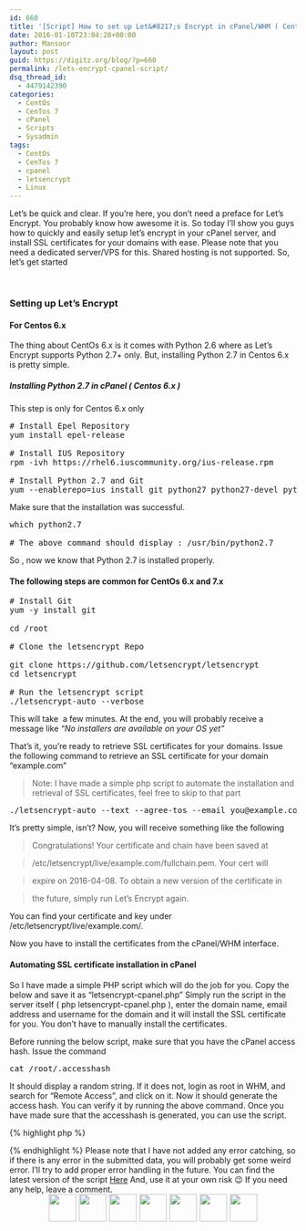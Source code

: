 ```yaml
---
id: 660
title: '[Script] How to set up Let&#8217;s Encrypt in cPanel/WHM ( Centos 6.x / 7.x )'
date: 2016-01-10T23:04:28+00:00
author: Mansoor
layout: post
guid: https://digitz.org/blog/?p=660
permalink: /lets-encrypt-cpanel-script/
dsq_thread_id:
  - 4479142390
categories:
  - CentOs
  - CenTos 7
  - cPanel
  - Scripts
  - Sysadmin
tags:
  - CentOs
  - CenTos 7
  - cpanel
  - letsencrypt
  - Linux
---
```

Let&#8217;s be quick and clear. If you&#8217;re here, you don&#8217;t need a preface for Let&#8217;s Encrypt. You probably know how awesome it is. So today I&#8217;ll show you guys how to quickly and easily setup let&#8217;s encrypt in your cPanel server, and install SSL certificates for your domains with ease. Please note that you need a dedicated server/VPS for this. Shared hosting is not supported. So, let&#8217;s get started

&nbsp;

### Setting up Let&#8217;s Encrypt

#### For Centos 6.x

The thing about CentOs 6.x is it comes with Python 2.6 where as Let&#8217;s Encrypt supports Python 2.7+ only. But, installing Python 2.7 in Centos 6.x is pretty simple.

##### Installing Python 2.7 in cPanel ( Centos 6.x )

This step is only for Centos 6.x only

<pre class="toolbar:2 lang:default decode:true"># Install Epel Repository
yum install epel-release

# Install IUS Repository
rpm -ivh https://rhel6.iuscommunity.org/ius-release.rpm

# Install Python 2.7 and Git
yum --enablerepo=ius install git python27 python27-devel python27-pip python27-setuptools python27-virtualenv -y
</pre>

Make sure that the installation was successful.

<pre class="lang:default decode:true">which python2.7

# The above command should display : /usr/bin/python2.7</pre>

So , now we know that Python 2.7 is installed properly.

#### The following steps are common for CentOs 6.x and 7.x

<pre class="toolbar:2 lang:default decode:true "># Install Git
yum -y install git

cd /root

# Clone the letsencrypt Repo

git clone https://github.com/letsencrypt/letsencrypt
cd letsencrypt

# Run the letsencrypt script
./letsencrypt-auto --verbose</pre>

This will take  a few minutes. At the end, you will probably receive a message like _&#8220;No installers are available on your OS yet&#8221;_

That&#8217;s it, you&#8217;re ready to retrieve SSL certificates for your domains. Issue the following command to retrieve an SSL certificate for your domain &#8220;example.com&#8221;

> Note: I have made a simple php script to automate the installation and retrieval of SSL certificates, feel free to skip to that part

<pre class="toolbar:2 lang:default decode:true ">./letsencrypt-auto --text --agree-tos --email you@example.com certonly --renew-by-default --webroot --webroot-path /home/username/public_html/ -d example.com -d www.example.com</pre>

It&#8217;s pretty simple, isn&#8217;t? Now, you will receive something like the following

> Congratulations! Your certificate and chain have been saved at
  
> /etc/letsencrypt/live/example.com/fullchain.pem. Your cert will
  
> expire on 2016-04-08. To obtain a new version of the certificate in
  
> the future, simply run Let&#8217;s Encrypt again.

You can find your certificate and key under /etc/letsencrypt/live/example.com/.

Now you have to install the certificates from the cPanel/WHM interface.

#### Automating SSL certificate installation in cPanel

So I have made a simple PHP script which will do the job for you. Copy the below and save it as &#8220;letsencrypt-cpanel.php&#8221; Simply run the script in the server itself ( php letsencrypt-cpanel.php ), enter the domain name, email address and username for the domain and it will install the SSL certificate for you. You don&#8217;t have to manually install the certificates.

Before running the below script, make sure that you have the cPanel access hash. Issue the command

<pre class="">cat /root/.accesshash
</pre>

It should display a random string. If it does not, login as root in WHM, and search for &#8220;Remote Access&#8221;, and click on it. Now it should generate the access hash. You can verify it by running the above command. Once you have made sure that the accesshash is generated, you can use the script.

{% highlight php %}
<?php
# Please note that no proper validation is done in the script as I'm too lazy for that
# make sure that the domain is pointed to the server's ip correctly
# and, do it at your own risk
# Location of the letsencrypt script
$le = "/root/letsencrypt/letsencrypt-auto";
$handle = fopen("php://stdin","r");
echo "Welcome to Letsencrypt SSL Setup Script\n";
echo "Please Enter the details requested\n";
echo "Domain : ";
$domain = trim(fgets($handle));
echo "cPanel username : ";
$username = trim(fgets($handle));
echo "Email : ";
$email = trim(fgets($handle));

echo "Retrieving the SSL certificates for the domain $domain..!!\n";
$cmd = "$le --text --agree-tos --email $email certonly --renew-by-default --webroot --webroot-path /home/$username/public_html/ -d $domain";
echo "The command is: $cmd";
echo "\n\nAre you sure you wanna continue? If not, press Ctrl+C now\n";
fgets($handle);
$result = shell_exec($cmd);
echo "Command completed: \n$result\n";
echo "Setting up certificates for the domain\n";

$whmusername = 'root';
$hash = file_get_contents('/root/.accesshash');
$query = "https://127.0.0.1:2087/json-api/listaccts?api.version=1&search=$username&searchtype=user";

$curl = curl_init();
curl_setopt($curl, CURLOPT_SSL_VERIFYHOST,0);
curl_setopt($curl, CURLOPT_SSL_VERIFYPEER,0);
curl_setopt($curl, CURLOPT_RETURNTRANSFER,1);
  
$header[0] = "Authorization: WHM $whmusername:" . preg_replace("'(\r|\n)'","",$hash);
curl_setopt($curl,CURLOPT_HTTPHEADER,$header);
curl_setopt($curl, CURLOPT_URL, $query);
$ip = curl_exec($curl);
if ($ip == false) {
        echo "Curl error: " . curl_error($curl);
}
$ip = json_decode($ip, true);
$ip = $ip['data']['acct']['0']['ip'];

$cert = urlencode(file_get_contents("/etc/letsencrypt/live/" . $domain . "/cert.pem"));
$key = urlencode(file_get_contents("/etc/letsencrypt/live/" . $domain . "/privkey.pem"));
$chain = urlencode(file_get_contents("/etc/letsencrypt/live/" . $domain . "/chain.pem"));
$query = "https://127.0.0.1:2087/json-api/installssl?api.version=1&domain=$domain&crt=$cert&key=$key&cab=$chain&ip=$ip";
curl_setopt($curl, CURLOPT_URL, $query);
$result = curl_exec($curl);
if ($result == false) {
        echo "Curl error: " . curl_error($curl);
}
curl_close($curl);
  
print $result;
echo "All Done\n";</pre>
{% endhighlight %}

Please note that I have not added any error catching, so if there is any error in the submitted data, you will probably get some weird error. I&#8217;ll try to add proper error handling in the future. You can find the latest version of the script <a href="https://github.com/MansoorMajeed/Letsencrypt-Cpanel-Installer" target="_blank">Here</a>

And, use it at your own risk 😉 If you need any help, leave a comment.

<div class="synved-social-container synved-social-container-share" style="text-align: center">
  <a class="synved-social-button synved-social-button-share synved-social-size-48 synved-social-resolution-single synved-social-provider-facebook nolightbox" data-provider="facebook" target="_blank" rel="nofollow" title="Share on Facebook" href="http://www.facebook.com/sharer.php?u=https%3A%2F%2Fdigitz.org%2Fblog%2Fwp-admin%2Fexport.php%3Ftype%3Djekyll&#038;t=%5BScript%5D%20How%20to%20set%20up%20Let%E2%80%99s%20Encrypt%20in%20cPanel%2FWHM%20%28%20Centos%206.x%20%2F%207.x%20%29&#038;s=100&#038;p&#091;url&#093;=https%3A%2F%2Fdigitz.org%2Fblog%2Fwp-admin%2Fexport.php%3Ftype%3Djekyll&#038;p&#091;images&#093;&#091;0&#093;=&#038;p&#091;title&#093;=%5BScript%5D%20How%20to%20set%20up%20Let%E2%80%99s%20Encrypt%20in%20cPanel%2FWHM%20%28%20Centos%206.x%20%2F%207.x%20%29" style="font-size: 0px; width:48px;height:48px;margin:0;margin-bottom:5px;margin-right:5px;"><img alt="Facebook" title="Share on Facebook" class="synved-share-image synved-social-image synved-social-image-share" style="display: inline; width:48px;height:48px; margin: 0; padding: 0; border: none; box-shadow: none;" src="https://i0.wp.com/digitz.org/blog/wp-content/plugins/social-media-feather/synved-social/image/social/regular/96x96/facebook.png?resize=48%2C48&#038;ssl=1" data-recalc-dims="1" /></a><a class="synved-social-button synved-social-button-share synved-social-size-48 synved-social-resolution-single synved-social-provider-twitter nolightbox" data-provider="twitter" target="_blank" rel="nofollow" title="Share on Twitter" href="http://twitter.com/share?url=https%3A%2F%2Fdigitz.org%2Fblog%2Fwp-admin%2Fexport.php%3Ftype%3Djekyll&#038;text=Hey%20check%20this%20out" style="font-size: 0px; width:48px;height:48px;margin:0;margin-bottom:5px;margin-right:5px;"><img alt="twitter" title="Share on Twitter" class="synved-share-image synved-social-image synved-social-image-share" style="display: inline; width:48px;height:48px; margin: 0; padding: 0; border: none; box-shadow: none;" src="https://i1.wp.com/digitz.org/blog/wp-content/plugins/social-media-feather/synved-social/image/social/regular/96x96/twitter.png?resize=48%2C48&#038;ssl=1" data-recalc-dims="1" /></a><a class="synved-social-button synved-social-button-share synved-social-size-48 synved-social-resolution-single synved-social-provider-google_plus nolightbox" data-provider="google_plus" target="_blank" rel="nofollow" title="Share on Google+" href="https://plus.google.com/share?url=https%3A%2F%2Fdigitz.org%2Fblog%2Fwp-admin%2Fexport.php%3Ftype%3Djekyll" style="font-size: 0px; width:48px;height:48px;margin:0;margin-bottom:5px;margin-right:5px;"><img alt="google_plus" title="Share on Google+" class="synved-share-image synved-social-image synved-social-image-share" style="display: inline; width:48px;height:48px; margin: 0; padding: 0; border: none; box-shadow: none;" src="https://i1.wp.com/digitz.org/blog/wp-content/plugins/social-media-feather/synved-social/image/social/regular/96x96/google_plus.png?resize=48%2C48&#038;ssl=1" data-recalc-dims="1" /></a><a class="synved-social-button synved-social-button-share synved-social-size-48 synved-social-resolution-single synved-social-provider-reddit nolightbox" data-provider="reddit" target="_blank" rel="nofollow" title="Share on Reddit" href="http://www.reddit.com/submit?url=https%3A%2F%2Fdigitz.org%2Fblog%2Fwp-admin%2Fexport.php%3Ftype%3Djekyll&#038;title=%5BScript%5D%20How%20to%20set%20up%20Let%E2%80%99s%20Encrypt%20in%20cPanel%2FWHM%20%28%20Centos%206.x%20%2F%207.x%20%29" style="font-size: 0px; width:48px;height:48px;margin:0;margin-bottom:5px;margin-right:5px;"><img alt="reddit" title="Share on Reddit" class="synved-share-image synved-social-image synved-social-image-share" style="display: inline; width:48px;height:48px; margin: 0; padding: 0; border: none; box-shadow: none;" src="https://i2.wp.com/digitz.org/blog/wp-content/plugins/social-media-feather/synved-social/image/social/regular/96x96/reddit.png?resize=48%2C48&#038;ssl=1" data-recalc-dims="1" /></a><a class="synved-social-button synved-social-button-share synved-social-size-48 synved-social-resolution-single synved-social-provider-pinterest nolightbox" data-provider="pinterest" target="_blank" rel="nofollow" title="Pin it with Pinterest" href="http://pinterest.com/pin/create/button/?url=https%3A%2F%2Fdigitz.org%2Fblog%2Fwp-admin%2Fexport.php%3Ftype%3Djekyll&#038;media=&#038;description=%5BScript%5D%20How%20to%20set%20up%20Let%E2%80%99s%20Encrypt%20in%20cPanel%2FWHM%20%28%20Centos%206.x%20%2F%207.x%20%29" style="font-size: 0px; width:48px;height:48px;margin:0;margin-bottom:5px;margin-right:5px;"><img alt="pinterest" title="Pin it with Pinterest" class="synved-share-image synved-social-image synved-social-image-share" style="display: inline; width:48px;height:48px; margin: 0; padding: 0; border: none; box-shadow: none;" src="https://i2.wp.com/digitz.org/blog/wp-content/plugins/social-media-feather/synved-social/image/social/regular/96x96/pinterest.png?resize=48%2C48&#038;ssl=1" data-recalc-dims="1" /></a><a class="synved-social-button synved-social-button-share synved-social-size-48 synved-social-resolution-single synved-social-provider-linkedin nolightbox" data-provider="linkedin" target="_blank" rel="nofollow" title="Share on Linkedin" href="http://www.linkedin.com/shareArticle?mini=true&#038;url=https%3A%2F%2Fdigitz.org%2Fblog%2Fwp-admin%2Fexport.php%3Ftype%3Djekyll&#038;title=%5BScript%5D%20How%20to%20set%20up%20Let%E2%80%99s%20Encrypt%20in%20cPanel%2FWHM%20%28%20Centos%206.x%20%2F%207.x%20%29" style="font-size: 0px; width:48px;height:48px;margin:0;margin-bottom:5px;margin-right:5px;"><img alt="linkedin" title="Share on Linkedin" class="synved-share-image synved-social-image synved-social-image-share" style="display: inline; width:48px;height:48px; margin: 0; padding: 0; border: none; box-shadow: none;" src="https://i1.wp.com/digitz.org/blog/wp-content/plugins/social-media-feather/synved-social/image/social/regular/96x96/linkedin.png?resize=48%2C48&#038;ssl=1" data-recalc-dims="1" /></a><a class="synved-social-button synved-social-button-share synved-social-size-48 synved-social-resolution-single synved-social-provider-mail nolightbox" data-provider="mail" rel="nofollow" title="Share by email" href="mailto:?subject=%5BScript%5D%20How%20to%20set%20up%20Let%E2%80%99s%20Encrypt%20in%20cPanel%2FWHM%20%28%20Centos%206.x%20%2F%207.x%20%29&#038;body=Hey%20check%20this%20out:%20https%3A%2F%2Fdigitz.org%2Fblog%2Fwp-admin%2Fexport.php%3Ftype%3Djekyll" style="font-size: 0px; width:48px;height:48px;margin:0;margin-bottom:5px;"><img alt="mail" title="Share by email" class="synved-share-image synved-social-image synved-social-image-share" style="display: inline; width:48px;height:48px; margin: 0; padding: 0; border: none; box-shadow: none;" src="https://i1.wp.com/digitz.org/blog/wp-content/plugins/social-media-feather/synved-social/image/social/regular/96x96/mail.png?resize=48%2C48&#038;ssl=1" data-recalc-dims="1" /></a>
</div>
